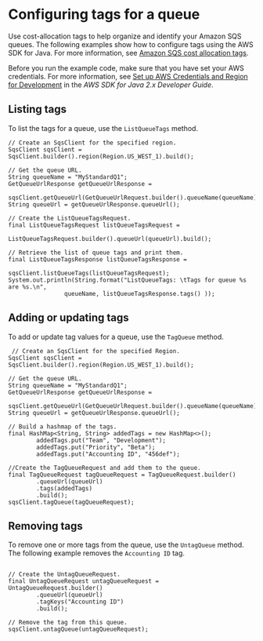 # Configuring tags for a queue<a name="sqs-java-add-update-remove-tag-queue"></a>

Use cost\-allocation tags to help organize and identify your Amazon SQS queues\. The following examples show how to configure tags using the AWS SDK for Java\. For more information, see [Amazon SQS cost allocation tags](sqs-queue-tags.md)\.

 Before you run the example code, make sure that you have set your AWS credentials\. For more information, see [Set up AWS Credentials and Region for Development](https://docs.aws.amazon.com/sdk-for-java/latest/developer-guide/setup.html#setup-credentials) in the *AWS SDK for Java 2\.x Developer Guide*\. 

## Listing tags<a name="sqs-java-list-tags"></a>

To list the tags for a queue, use the `ListQueueTags` method\.

```
// Create an SqsClient for the specified region.
SqsClient sqsClient = SqsClient.builder().region(Region.US_WEST_1).build();

// Get the queue URL.
String queueName = "MyStandardQ1";
GetQueueUrlResponse getQueueUrlResponse =
        sqsClient.getQueueUrl(GetQueueUrlRequest.builder().queueName(queueName).build());
String queueUrl = getQueueUrlResponse.queueUrl();

// Create the ListQueueTagsRequest.
final ListQueueTagsRequest listQueueTagsRequest = 
                                  ListQueueTagsRequest.builder().queueUrl(queueUrl).build();

// Retrieve the list of queue tags and print them.
final ListQueueTagsResponse listQueueTagsResponse =
                                  sqsClient.listQueueTags(listQueueTagsRequest);
System.out.println(String.format("ListQueueTags: \tTags for queue %s are %s.\n",
                queueName, listQueueTagsResponse.tags() ));
```

## Adding or updating tags<a name="sqs-java-add-tags"></a>

To add or update tag values for a queue, use the `TagQueue` method\.

```
 // Create an SqsClient for the specified Region.
SqsClient sqsClient = SqsClient.builder().region(Region.US_WEST_1).build();

// Get the queue URL.
String queueName = "MyStandardQ1";
GetQueueUrlResponse getQueueUrlResponse =
        sqsClient.getQueueUrl(GetQueueUrlRequest.builder().queueName(queueName).build());
String queueUrl = getQueueUrlResponse.queueUrl();	

// Build a hashmap of the tags.
final HashMap<String, String> addedTags = new HashMap<>();
        addedTags.put("Team", "Development");
        addedTags.put("Priority", "Beta");
        addedTags.put("Accounting ID", "456def");

//Create the TagQueueRequest and add them to the queue.
final TagQueueRequest tagQueueRequest = TagQueueRequest.builder()
        .queueUrl(queueUrl)
        .tags(addedTags)
        .build();
sqsClient.tagQueue(tagQueueRequest);
```

## Removing tags<a name="sqs-java-remove-tags"></a>

To remove one or more tags from the queue, use the `UntagQueue` method\. The following example removes the `Accounting ID` tag\.

```
 
// Create the UntagQueueRequest.
final UntagQueueRequest untagQueueRequest = UntagQueueRequest.builder()
        .queueUrl(queueUrl)
        .tagKeys("Accounting ID")
        .build();
        
// Remove the tag from this queue.
sqsClient.untagQueue(untagQueueRequest);
```